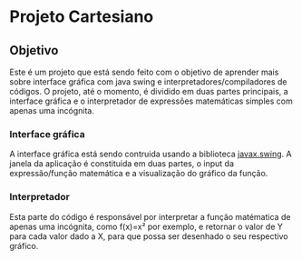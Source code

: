# Projeto Cartesiano

## Objetivo

Este é um projeto que está sendo feito com o objetivo de aprender mais sobre interface gráfica com java swing e interpretadores/compiladores de códigos. O projeto, até o momento, é dividido em duas partes principais, a interface gráfica e o interpretador de expressões matemáticas simples com apenas uma incógnita.

### Interface gráfica

A interface gráfica está sendo contruida usando a biblioteca [javax.swing](https://docs.oracle.com/javase/8/docs/api///?javax/swing/package-summary.html). A janela da aplicação é constituida em duas partes, o input da expressão/função matemática e a visualização do gráfico da função.

### Interpretador

Esta parte do código é responsável por interpretar a função matématica de apenas uma incógnita, como f(x)=x² por exemplo, e retornar o valor de Y para cada valor dado a X, para que possa ser desenhado o seu respectivo gráfico.

